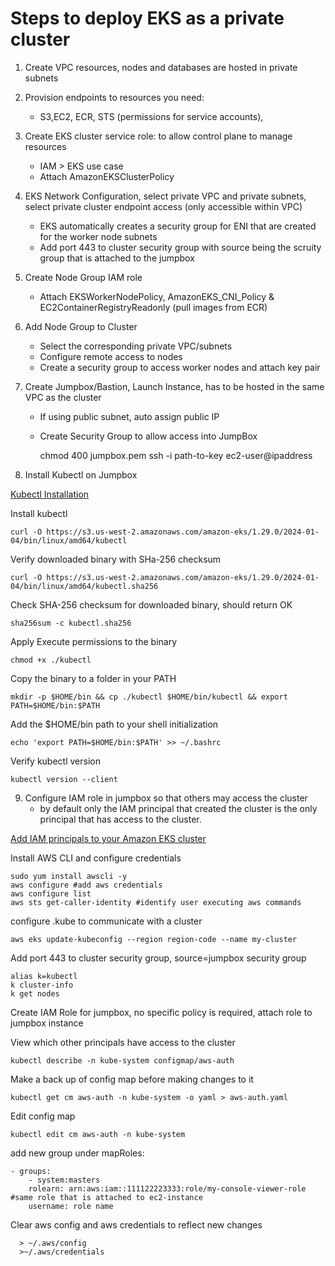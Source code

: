 # Steps to deploy EKS as a private cluster 
1. Create VPC resources, nodes and databases are hosted in private subnets 
2. Provision endpoints to resources you need:
    * S3,EC2, ECR, STS (permissions for service accounts), 
3. Create EKS cluster service role: to allow control plane to manage resources
    * IAM > EKS use case
    * Attach AmazonEKSClusterPolicy
4. EKS Network Configuration, select private VPC and private subnets, select private cluster endpoint access (only accessible within VPC)
    * EKS automatically creates a security group for ENI that are created for the worker node subnets
    * Add port 443 to cluster security group with source being the scruity group that is attached to the jumpbox
5. Create Node Group IAM role 
    * Attach EKSWorkerNodePolicy, AmazonEKS_CNI_Policy & EC2ContainerRegistryReadonly (pull images from ECR)
6. Add Node Group to Cluster
    * Select the corresponding private VPC/subnets
    * Configure remote access to nodes
    * Create a security group to access worker nodes and attach key pair
7. Create Jumpbox/Bastion, Launch Instance, has to be hosted in the same VPC as the cluster
    * If using public subnet, auto assign public IP
    * Create Security Group to allow access into JumpBox

        chmod 400 jumpbox.pem
        ssh -i path-to-key ec2-user@ipaddress

8. Install Kubectl on Jumpbox 

[Kubectl Installation](https://docs.aws.amazon.com/eks/latest/userguide/install-kubectl.html)

Install kubectl 

    curl -O https://s3.us-west-2.amazonaws.com/amazon-eks/1.29.0/2024-01-04/bin/linux/amd64/kubectl 

Verify downloaded binary with SHa-256 checksum

    curl -O https://s3.us-west-2.amazonaws.com/amazon-eks/1.29.0/2024-01-04/bin/linux/amd64/kubectl.sha256 

Check SHA-256 checksum for downloaded binary, should return OK

    sha256sum -c kubectl.sha256

Apply Execute permissions to the binary

    chmod +x ./kubectl

Copy the binary to a folder in your PATH

    mkdir -p $HOME/bin && cp ./kubectl $HOME/bin/kubectl && export PATH=$HOME/bin:$PATH

Add the $HOME/bin path to your shell initialization

    echo 'export PATH=$HOME/bin:$PATH' >> ~/.bashrc 

Verify kubectl version

    kubectl version --client

9. Configure IAM role in jumpbox so that others may access the cluster
    * by default only the IAM principal that created the cluster is the only principal that has access to the cluster. 

[Add IAM principals to your Amazon EKS cluster](https://docs.aws.amazon.com/eks/latest/userguide/add-user-role.html)

Install AWS CLI and configure credentials

    sudo yum install awscli -y
    aws configure #add aws credentials
    aws configure list
    aws sts get-caller-identity #identify user executing aws commands

configure .kube to communicate with a cluster

    aws eks update-kubeconfig --region region-code --name my-cluster

Add port 443 to cluster security group, source=jumpbox security group

    alias k=kubectl
    k cluster-info
    k get nodes

Create IAM Role for jumpbox, no specific policy is required, attach role to jumpbox instance

View which other principals have access to the cluster

    kubectl describe -n kube-system configmap/aws-auth

Make a back up of config map before making changes to it

    kubectl get cm aws-auth -n kube-system -o yaml > aws-auth.yaml

Edit config map

    kubectl edit cm aws-auth -n kube-system

add new group under mapRoles: 

    - groups:
        - system:masters
        rolearn: arn:aws:iam::111122223333:role/my-console-viewer-role #same role that is attached to ec2-instance
        username: role name

Clear aws config and aws credentials to reflect new changes

      > ~/.aws/config
      >~/.aws/credentials
